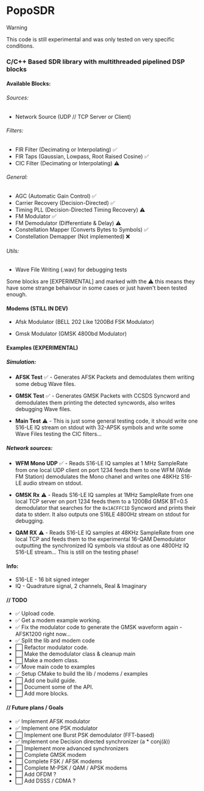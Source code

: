 # PopoSDR

> [!WARNING]
>
> This code is still experimental and was only tested on very specific conditions.

### C/C++ Based SDR library with multithreaded pipelined DSP blocks

#### Available Blocks:
###### Sources:
- Network Source (UDP // TCP Server or Client)
###### Filters:
- FIR Filter (Decimating or Interpolating) :white_check_mark:
- FIR Taps (Gaussian, Lowpass, Root Raised Cosine) :white_check_mark:
- CIC Filter (Decimating or Interpolating) :warning:
###### General:
- AGC (Automatic Gain Control) :white_check_mark:
- Carrier Recovery (Decision-Directed) :white_check_mark:
- Timing PLL (Decision-Directed Timing Recovery) :warning:
- FM Modulator :white_check_mark:
- FM Demodulator (Differentiate & Delay) :warning:
- Constellation Mapper (Converts Bytes to Symbols) :white_check_mark:
- Constellation Demapper (Not implemented) :x:
###### Utils:
- Wave File Writing (.wav) for debugging tests


Some blocks are [EXPERIMENTAL] and marked with the :warning: this means they have some strange behaivour in some cases or just haven't been tested enough.

#### Modems (STILL IN DEV)
- Afsk Modulator (BELL 202 Like 1200Bd FSK Modulator)

- Gmsk Modulator (GMSK 4800bd Modulator)

#### Examples (EXPERIMENTAL)
##### Simulation:
- **AFSK Test** :white_check_mark: - Generates AFSK Packets and demodulates them writing some debug Wave files.

- **GMSK Test** :white_check_mark: - Generates GMSK Packets with CCSDS Syncword and demodulates them printing the detected syncwords, also writes debugging Wave files.
- **Main Test** :warning: - This is just some general testing code, it should write one S16-LE IQ stream on stdout with 32-APSK symbols and write some Wave Files testing the CIC filters...

##### Network sources:
- **WFM Mono UDP** :white_check_mark: - Reads S16-LE IQ samples at 1 MHz SampleRate from one local UDP client on port 1234 feeds them to one WFM (Wide FM Station) demodulates the Mono chanel and writes one 48KHz S16-LE audio stream on stdout.

- **GMSK Rx** :warning: - Reads S16-LE IQ samples at 1MHz SampleRate from one local TCP server on port 1234 feeds them to a 1200Bd GMSK BT=0.5 demodulator that searches for the `0x1ACFFC1D` Syncword and prints their data to stderr. It also outputs one S16LE 4800Hz stream on stdout for debugging.

- **QAM RX** :warning: - Reads S16-LE IQ samples at 48KHz SampleRate from one local TCP and feeds them to the experimental 16-QAM Demodulator outputting the synchronized IQ symbols via stdout as one 4800Hz IQ S16-LE stream... This is still on the testing phase!

#### Info: 
- S16-LE - 16 bit signed integer
- IQ - Quadrature signal, 2 channels, Real & Imaginary

#### // TODO

- :white_check_mark: Upload code.
- :white_check_mark: Get a modem example working.
- :white_check_mark: Fix the modulator code to generate the GMSK waveform again - AFSK1200 right now...
- :white_check_mark: Split the lib and modem code
- :white_large_square: Refactor modulator code.
- :white_large_square: Make the demodulator class & cleanup main
- :white_large_square: Make a modem class.
- :white_check_mark: Move main code to examples
- :white_check_mark: Setup CMake to build the lib / modems / examples
- :white_large_square: Add one build guide.
- :white_large_square: Document some of the API.
- :white_large_square: Add more blocks.

#### // Future plans / Goals

- :white_check_mark: Implement AFSK modulator
- :white_check_mark: Implement one PSK modulator
- :white_large_square: Implement one Burst PSK demodulator (FFT-based)
- :white_check_mark: Implement one Decision directed synchronizer (a * conj(â))
- :white_large_square: Implement more advanced synchronizers
- :white_large_square: Complete GMSK modem
- :white_large_square: Complete FSK / AFSK modems
- :white_large_square: Complete M-PSK / QAM / APSK modems
- :white_large_square: Add OFDM ?
- :white_large_square: Add DSSS / CDMA ?
